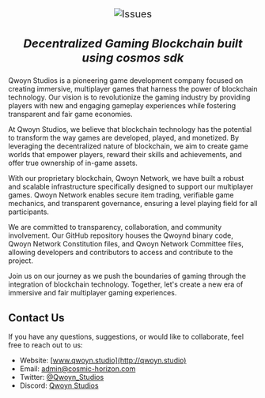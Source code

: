 <div align="center" style="font-size:20px">
    <img alt="Issues" src="https://i.imgur.com/EZBSGwH.png" />
    <h3>
        <i>Decentralized Gaming Blockchain built using cosmos sdk</i>
    </h3>
</div>

Qwoyn Studios is a pioneering game development company focused on creating immersive, multiplayer games that harness the power of blockchain technology. Our vision is to revolutionize the gaming industry by providing players with new and engaging gameplay experiences while fostering transparent and fair game economies.

At Qwoyn Studios, we believe that blockchain technology has the potential to transform the way games are developed, played, and monetized. By leveraging the decentralized nature of blockchain, we aim to create game worlds that empower players, reward their skills and achievements, and offer true ownership of in-game assets.

With our proprietary blockchain, Qwoyn Network, we have built a robust and scalable infrastructure specifically designed to support our multiplayer games. Qwoyn Network enables secure item trading, verifiable game mechanics, and transparent governance, ensuring a level playing field for all participants.

We are committed to transparency, collaboration, and community involvement. Our GitHub repository houses the Qwoynd binary code, Qwoyn Network Constitution files, and Qwoyn Network Committee files, allowing developers and contributors to access and contribute to the project.

Join us on our journey as we push the boundaries of gaming through the integration of blockchain technology. Together, let's create a new era of immersive and fair multiplayer gaming experiences.

## Contact Us

If you have any questions, suggestions, or would like to collaborate, feel free to reach out to us:

- Website: [www.qwoyn.studio](http://qwoyn.studio)
- Email: [admin@cosmic-horizon.com](mailto:admin@cosmic-horizon.com)
- Twitter: [@Qwoyn_Studios](https://twitter.com/Qwoyn_Studios)
- Discord: [Qwoyn Studios](https://discord.gg/Qp7Taz6W4Y)


<!--

**Here are some ideas to get you started:**

🙋‍♀️ A short introduction - what is your organization all about?
🌈 Contribution guidelines - how can the community get involved?
👩‍💻 Useful resources - where can the community find your docs? Is there anything else the community should know?
🍿 Fun facts - what does your team eat for breakfast?
🧙 Remember, you can do mighty things with the power of [Markdown](https://docs.github.com/github/writing-on-github/getting-started-with-writing-and-formatting-on-github/basic-writing-and-formatting-syntax)
-->
